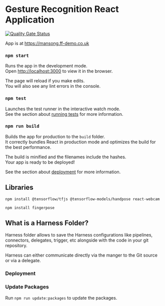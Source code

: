 # Gesture Recognition React Application

[![Quality Gate Status](http://35.189.72.203:9000/api/project_badges/measure?project=GestureRecognition&metric=alert_status)](http://35.189.72.203:9000/dashboard?id=GestureRecognition)

App is at https://mansong.ff-demo.co.uk

### `npm start`

Runs the app in the development mode.\
Open [http://localhost:3000](http://localhost:3000) to view it in the browser.

The page will reload if you make edits.\
You will also see any lint errors in the console.

### `npm test`

Launches the test runner in the interactive watch mode.\
See the section about [running tests](https://facebook.github.io/create-react-app/docs/running-tests) for more information.

### `npm run build`

Builds the app for production to the `build` folder.\
It correctly bundles React in production mode and optimizes the build for the best performance.

The build is minified and the filenames include the hashes.\
Your app is ready to be deployed!

See the section about [deployment](https://facebook.github.io/create-react-app/docs/deployment) for more information.


## Libraries

`npm install @tensorflow/tfjs @tensorflow-models/handpose react-webcam`

`npm install fingerpose`

## What is a Harness Folder?

Harness folder allows to save the Harness configurations like pipelines, connectors, delegates, trigger, etc alongside with the code in your git repository.

Harness can either communicate directly via the manger to the Git source or via a delegate.

### Deployment


### Update Packages

Run `npm run update:packages` to update the packages.
